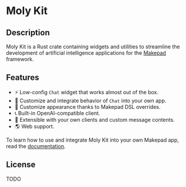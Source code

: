 # Moly Kit

## Description

Moly Kit is a Rust crate containing widgets and utilities to streamline the development
of artificial intelligence applications for the [Makepad](https://github.com/makepad/makepad)
framework.

## Features

- ⚡️ Low-config `Chat` widget that works almost out of the box.
- 🔧 Customize and integrate behavior of `Chat` into your own app.
- 🎨 Customize appearance thanks to Makepad DSL overrides.
- 📞 Built-in OpenAI-compatible client.
- 🧩 Extensible with your own clients and custom message contents.
- 🌎 Web support.

To learn how to use and integrate Moly Kit into your own Makepad app, read the
[documentation](https://moxin-org.github.io/moly).

## License

TODO